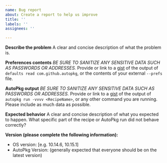 ```yaml
---
name: Bug report
about: Create a report to help us improve
title: ''
labels: ''
assignees: ''

---
```


**Describe the problem**
A clear and concise description of what the problem is.

**Preferences contents**
*BE SURE TO SANITIZE ANY SENSITIVE DATA SUCH AS PASSWORDS OR ADDRESSES.*
Provide or link to a [gist](https://gist.github.com) of the output of `defaults read com.github.autopkg`, or the contents of your external `--prefs` file.

**AutoPkg output**
*BE SURE TO SANITIZE ANY SENSITIVE DATA SUCH AS PASSWORDS OR ADDRESSES.*
Provide or link to a [gist](https://gist.github.com) of the output of `autopkg run -vvvv <RecipeName>`, or any other command you are running. Please include as much data as possible.

**Expected behavior**
A clear and concise description of what you expected to happen. What specific part of the recipe or AutoPkg run did not behave correctly?

**Version (please complete the following information):**
- OS version: [e.g. 10.14.6, 10.15.1]
- AutoPkg Version: (generally expected that everyone should be on the latest version)
